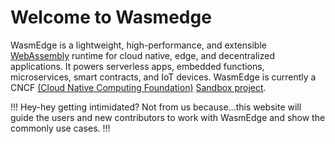 # Welcome to Wasmedge

WasmEdge is a lightweight, high-performance, and extensible [WebAssembly](https://webassembly.org/) runtime for cloud native, edge, and decentralized applications. It powers serverless apps, embedded functions, microservices, smart contracts, and IoT devices. WasmEdge is currently a CNCF [(Cloud Native Computing Foundation)](https://www.cncf.io/) [Sandbox project](https://www.cncf.io/sandbox-projects/).

!!!
Hey-hey getting intimidated?
Not from us because...this website will guide the users and new contributors to work with WasmEdge and show the commonly use cases.
!!!